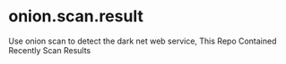 # onion.scan.result
Use onion scan to detect the dark net web service, This Repo Contained Recently Scan Results

